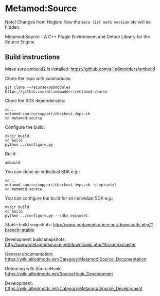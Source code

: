 Metamod:Source
==============
Note! Changes from Hoglan: Now the `meta list meta version` etc will be hidden.

Metamod:Source - A C++ Plugin Environment and Detour Library for the Source Engine.

Build instructions
------------------

Make sure ambuild2 is installed: https://github.com/alliedmodders/ambuild

Clone the repo with submodules:
```
git clone --recurse-submodules https://github.com/alliedmodders/metamod-source
```

Clone the SDK dependencies:
```
cd ..
metamod-source/support/checkout-deps.sh
cd metamod-source
```

Configure the build:
```
mkdir build
cd build
python ../configure.py
```

Build:
```
ambuild
```

You can clone an individual SDK e.g.:
```
cd ..
metamod-source/support/checkout-deps.sh -s episode1
cd metamod-source
```

You can configure the build for an individual SDK e.g.:
```
mkdir build
cd build
python ../configure.py --sdks episode1
```

Stable build snapshots: <http://www.metamodsource.net/downloads.php/?branch=stable>

Development build snapshots: <http://www.metamodsource.net/downloads.php/?branch=master>

General documentation: <https://wiki.alliedmods.net/Category:Metamod:Source_Documentation>

Detouring with SourceHook: <https://wiki.alliedmods.net/SourceHook_Development>

Development: <https://wiki.alliedmods.net/Category:Metamod:Source_Development>
